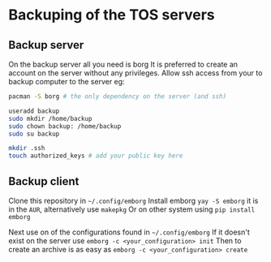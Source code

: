 # Backuping of the TOS servers

## Backup server

On the backup server all you need is borg
It is preferred to create an account on the server without any privileges.
Allow ssh access from your to backup computer to the server eg:
```bash
pacman -S borg # the only dependency on the server (and ssh)

useradd backup
sudo mkdir /home/backup
sudo chown backup: /home/backup
sudo su backup

mkdir .ssh
touch authorized_keys # add your public key here
``` 

## Backup client

Clone this repository in `~/.config/emborg`
Install emborg `yay -S emborg` it is in the `AUR`, alternatively use `makepkg`
Or on other system using `pip install emborg`

Next use on of the configurations found in `~/.config/emborg`
If it doesn't exist on the server use `emborg -c <your_configuration> init`
Then to create an archive is as easy as `emborg -c <your_configuration> create`


